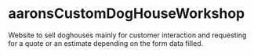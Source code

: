 # aaronsCustomDogHouseWorkshop
Website to sell doghouses mainly for customer interaction and requesting for a quote or an estimate depending on the form data filled.
